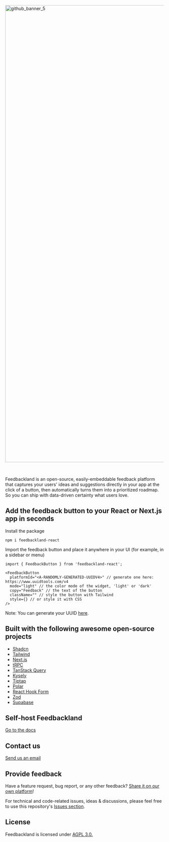 
<img width="2421" height="1454" alt="github_banner_5" src="https://github.com/user-attachments/assets/bc34e51e-8808-4359-afda-e8d73fc022ed" />

&nbsp;

Feedbackland is an open-source, easily-embeddable feedback platform that captures your users' ideas and suggestions directly in your app at the click of a button, then automatically turns them into a prioritized roadmap. So you can ship with data-driven certainty what users love.

## Add the feedback button to your React or Next.js app in seconds

Install the package
```
npm i feedbackland-react
```

Import the feedback button and place it anywhere in your UI (for example, in a sidebar or menu)
```
import { FeedbackButton } from 'feedbackland-react';
```

```tsx
<FeedbackButton 
  platformId="<A-RANDOMLY-GENERATED-UUIDV4>" // generate one here: https://www.uuidtools.com/v4
  mode="light" // the color mode of the widget, 'light' or 'dark'
  copy="Feedback" // the text of the button
  className="" // style the button with Tailwind
  style={} // or style it with CSS
/>
```

Note: You can generate your UUID [here](https://www.uuidtools.com/v4).

## Built with the following awesome open-source projects

- [Shadcn](https://github.com/shadcn-ui/ui)
- [Tailwind](https://github.com/tailwindlabs/tailwindcss)
- [Next.js](https://github.com/vercel/next.js)
- [tRPC](https://github.com/trpc/trpc)
- [TanStack Query](https://github.com/TanStack/query)
- [Kysely](https://github.com/kysely-org/kysely)
- [Tiptap](https://github.com/ueberdosis/tiptap)
- [Polar](https://github.com/polarsource/polar)
- [React Hook Form](https://github.com/react-hook-form/react-hook-form)
- [Zod](https://github.com/colinhacks/zod)
- [Supabase](https://github.com/supabase/supabase)

## Self-host Feedbackland

[Go to the docs](https://github.com/feedbackland/feedbackland/blob/main/SELFHOSTING.md)

## Contact us

[Send us an email](mailto:hello@feedbackland.com)

## Provide feedback

Have a feature request, bug report, or any other feedback? [Share it on our own platform](https://dogfood.feedbackland.com)!

For technical and code-related issues, ideas & discussions, please feel free to use this repository's [Issues section](https://github.com/feedbackland/feedbackland/issues).

## License

Feedbackland is licensed under [AGPL 3.0.](https://github.com/feedbackland/feedbackland?tab=AGPL-3.0-1-ov-file)
